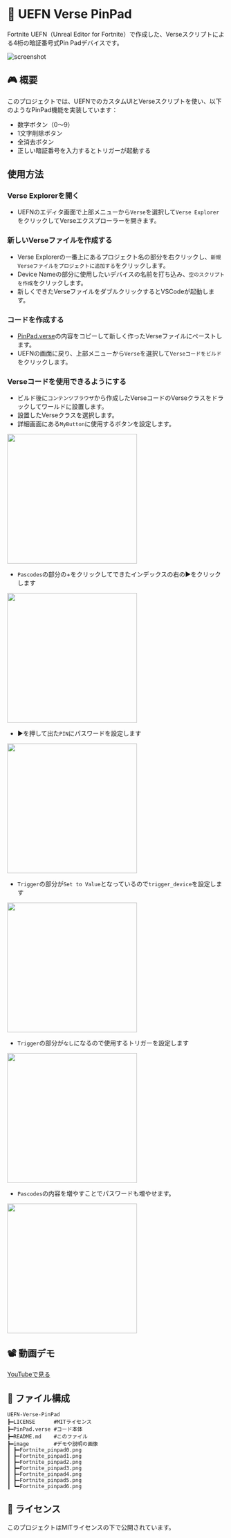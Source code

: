 # 🔢 UEFN Verse PinPad

Fortnite UEFN（Unreal Editor for Fortnite）で作成した、Verseスクリプトによる4桁の暗証番号式Pin Padデバイスです。

![screenshot](https://github.com/gori-GORILLA-gori/UEFN-Verse-PinPad/blob/main/image/Fortnite_pinpad0.png?raw=true)

## 🎮 概要

このプロジェクトでは、UEFNでのカスタムUIとVerseスクリプトを使い、以下のようなPinPad機能を実装しています：

- 数字ボタン（0〜9）
- 1文字削除ボタン
- 全消去ボタン
- 正しい暗証番号を入力するとトリガーが起動する

## 使用方法
### Verse Explorerを開く
-  UEFNのエディタ画面で上部メニューから`Verse`を選択して`Verse Explorer`をクリックしてVerseエクスプローラーを開きます。
### 新しいVerseファイルを作成する
- Verse Explorerの一番上にあるプロジェクト名の部分を右クリックし、`新規Verseファイルをプロジェクトに追加する`をクリックします。
- Device Nameの部分に使用したいデバイスの名前を打ち込み、`空のスクリプトを作成`をクリックします。
- 新しくできたVerseファイルをダブルクリックするとVSCodeが起動します。
### コードを作成する
- [PinPad.verse](https://github.com/gori-GORILLA-gori/UEFN-Verse-PinPad/blob/main/PinPad.verse)の内容をコピーして新しく作ったVerseファイルにペーストします。
- UEFNの画面に戻り、上部メニューから`Verse`を選択して`Verseコードをビルド`をクリックします。
### Verseコードを使用できるようにする
- ビルド後に`コンテンツブラウザ`から作成したVerseコードのVerseクラスをドラックしてワールドに設置します。
- 設置したVerseクラスを選択します。
- 詳細画面にある`MyButton`に使用するボタンを設定します。
<img src="https://github.com/gori-GORILLA-gori/UEFN-Verse-PinPad/blob/main/image/Fortnite_pinpad1.png" width="300">

- `Pascodes`の部分の+をクリックしてできたインデックスの右の▶をクリックします
<img src="https://github.com/gori-GORILLA-gori/UEFN-Verse-PinPad/blob/main/image/Fortnite_pinpad5.png" width="300">

- ▶を押して出た`PIN`にパスワードを設定します
<img src="https://github.com/gori-GORILLA-gori/UEFN-Verse-PinPad/blob/main/image/Fortnite_pinpad4.png" width="300">

- `Trigger`の部分が`Set to Value`となっているので`trigger_device`を設定します
<img src="https://github.com/gori-GORILLA-gori/UEFN-Verse-PinPad/blob/main/image/Fortnite_pinpad3.png" width="300">

- `Trigger`の部分が`なし`になるので使用するトリガーを設定します
<img src="https://github.com/gori-GORILLA-gori/UEFN-Verse-PinPad/blob/main/image/Fortnite_pinpad2.png" width="300">

- `Pascodes`の内容を増やすことでパスワードも増やせます。
<img src="https://github.com/gori-GORILLA-gori/UEFN-Verse-PinPad/blob/main/image/Fortnite_pinpad6.png" width="300">

## 📽️ 動画デモ

[YouTubeで見る](https://youtu.be/Vyn8OfEEVzI)

## 📁 ファイル構成
```
UEFN-Verse-PinPad
┣━LICENSE      #MITライセンス
┣━PinPad.verse #コード本体
┣━README.md    #このファイル
┣━image        #デモや説明の画像
┃ ┣━Fortnite_pinpad0.png
┃ ┣━Fortnite_pinpad1.png
┃ ┣━Fortnite_pinpad2.png
┃ ┣━Fortnite_pinpad3.png
┃ ┣━Fortnite_pinpad4.png
┃ ┣━Fortnite_pinpad5.png
┃ ┗━Fortnite_pinpad6.png
```
## 📝 ライセンス

このプロジェクトはMITライセンスの下で公開されています。
